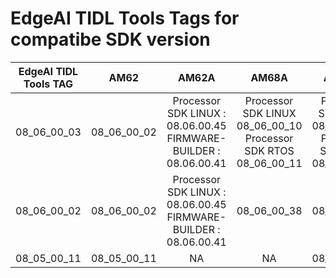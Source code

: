 
# EdgeAI TIDL Tools Tags for compatibe SDK version

<div align="center">

|EdgeAI TIDL Tools TAG         |           AM62 |           AM62A |          AM68A |          AM68PA|          AM69A|
| ---------------------------- |:--------------:|:---------------:|:--------------:|:--------------:|:-------------:|
| 08_06_00_03                  |   08_06_00_02  |    Processor SDK LINUX : 08.06.00.45  FIRMWARE-BUILDER : 08.06.00.41  | Processor SDK LINUX 08_06_00_10 Processor SDK RTOS 08_06_00_11   |   Processor SDK LINUX 08_06_00_11 Processor SDK RTOS 08_06_00_12  | Processor SDK LINUX 08_06_00_12 Processor SDK RTOS 08_06_00_14   |
| 08_06_00_02                  |   08_06_00_02  |    Processor SDK LINUX : 08.06.00.45  FIRMWARE-BUILDER : 08.06.00.41  |  08_06_00_38   |   08_06_00_38  | 08_06_00_38   |
| 08_05_00_11                  |   08_05_00_11  |    NA           |            NA  |   08_05_00_11  |           NA  |

</div>